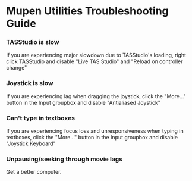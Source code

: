 # Mupen Utilities Troubleshooting Guide
 
### TASStudio is slow
If you are experiencing major slowdown due to TASStudio's loading, right click TASStudio and disable "Live TAS Studio" and "Reload on controller change"

### Joystick is slow
If you are experiencing lag when dragging the joystick, click the "More..." button in the Input groupbox and disable "Antialiased Joystick"

### Can't type in textboxes
If you are experiencing focus loss and unresponsiveness when typing in textboxes, click the "More..." button in the Input groupbox and disable "Joystick Keyboard"

### Unpausing/seeking through movie lags
Get a better computer.
